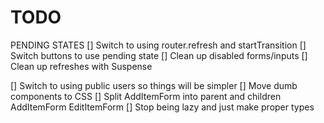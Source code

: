 # TODO

PENDING STATES
[] Switch to using router.refresh and startTransition
[] Switch buttons to use pending state
[] Clean up disabled forms/inputs
[] Clean up refreshes with Suspense

[] Switch to using public users so things will be simpler
[] Move dumb components to CSS
[] Split AddItemForm into parent and children AddItemForm EditItemForm
[] Stop being lazy and just make proper types

